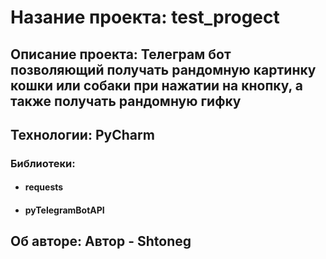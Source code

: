 # Назание проекта: test_progect
## Описание проекта: Телеграм бот позволяющий получать рандомную картинку кошки или собаки при нажатии на кнопку, а также получать рандомную гифку
## Технологии: PyCharm
### Библиотеки: 
* #### requests 
* #### pyTelegramBotAPI
## Об авторе: Автор - Shtoneg